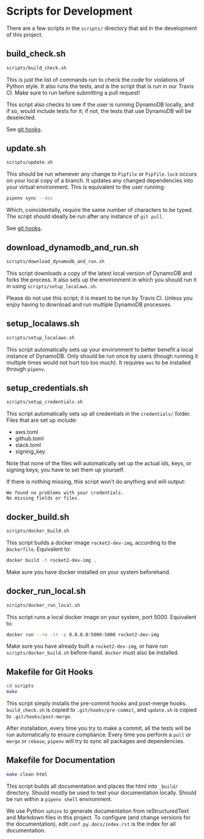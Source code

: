 # Scripts for Development

There are a few scripts in the `scripts/` directory that aid in the development
of this project.

## build\_check.sh

```sh
scripts/build_check.sh
```

This is just the list of commands run to check the code for violations of Python
style. It also runs the tests, and is the script that is run in our Travis CI.
Make sure to run before submitting a pull request!

This script also checks to see if the user is running DynamoDB locally, and if
so, would include tests for it; if not, the tests that use DynamoDB will be
deselected.

See [git hooks](#makefile-for-git-hooks).

## update.sh

```sh
scripts/update.sh
```

This should be run whenever any change to `Pipfile` or `Pipfile.lock` occurs on
your local copy of a branch. It updates any changed dependencies into your
virtual environment. This is equivalent to the user running:

```sh
pipenv sync --dev
```

Which, coincidentally, require the same number of characters to be typed. The
script should ideally be run after any instance of `git pull`.

See [git hooks](#makefile-for-git-hooks).

## download\_dynamodb\_and\_run.sh

```sh
scripts/download_dynamodb_and_run.sh
```

This script downloads a copy of the latest local version of DynamoDB and forks
the process. It also sets up the environment in which you should run it in using
`scripts/setup_localaws.sh`.

Please do not use this script; it is meant to be run by Travis CI. Unless you
enjoy having to download and run multiple DynamoDB processes.

## setup\_localaws.sh

```sh
scripts/setup_localaws.sh
```

This script automatically sets up your environment to better benefit a local
instance of DynamoDB. Only should be run once by users (though running it
multiple times would not hurt too too much). It requires `aws` to be installed
through `pipenv`.

## setup\_credentials.sh

```sh
scripts/setup_credentials.sh
```

This script automatically sets up all credentials in the `credentials/` folder.
Files that are set up include:

- aws.toml
- github.toml
- slack.toml
- signing\_key

Note that none of the files will automatically set up the actual ids, keys, or
signing keys; you have to set them up yourself.

If there is nothing missing, this script won't do anything and will output:

```
We found no problems with your credentials.
No missing fields or files.
```

## docker\_build.sh

```sh
scripts/docker_build.sh
```

This script builds a docker image `rocket2-dev-img`, according to the
`Dockerfile`. Equivalent to:

```sh
docker build -t rocket2-dev-img .
```

Make sure you have docker installed on your system beforehand.

## docker\_run\_local.sh

```sh
scripts/docker_run_local.sh
```

This script runs a local docker image on your system, port 5000. Equivalent to:

```sh
docker run --rm -it -p 0.0.0.0:5000:5000 rocket2-dev-img
```

Make sure you have already built a `rocket2-dev-img`, or have run
`scripts/docker_build.sh` before-hand. `docker` must also be installed.

## Makefile for Git Hooks

```sh
cd scripts
make
```

This script simply installs the pre-commit hooks and post-merge hooks.
`build_check.sh` is copied to `.git/hooks/pre-commit`, and `update.sh` is copied
to `.git/hooks/post-merge`.

After installation, every time you try to make a commit, all the tests will be
run automatically to ensure compliance. Every time you perform a `pull` or
`merge` or `rebase`, `pipenv` will try to sync all packages and dependencies.

## Makefile for Documentation

```sh
make clean html
```

This script builds all documentation and places the html into `_build/`
directory. Should mostly be used to test your documentation locally. Should be
run within a `pipenv shell` environment.

We use Python `sphinx` to generate documentation from reStructuredText and
Markdown files in this project. To configure (and change versions for the
documentation), edit `conf.py`. `docs/index.rst` is the index for all documentation.
